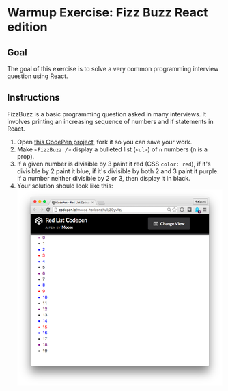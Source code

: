 # Warmup Exercise: Fizz Buzz React edition

## Goal

The goal of this exercise is to solve a very common programming interview
question using React.

## Instructions

FizzBuzz is a basic programming question asked in many interviews. It involves
printing an increasing sequence of numbers and if statements in React.

1. Open [this CodePen project](http://codepen.io/moose-horizons/pen/zBzQvK?editors=0010),
   fork it so you can save your work.
1. Make `<FizzBuzz />` display a bulleted list (`<ul>`) of `n` numbers
   (n is a prop).
1. If a given number is divisible by 3 paint it red (CSS `color: red`),
   if it's divisible by 2 paint it blue, if it's divisible by both 2 and 3
   paint it purple. If a number neither divisible by 2 or 3, then display it
   in black.
1. Your solution should look like this:
  ![](img/codepen-fizz.png)
